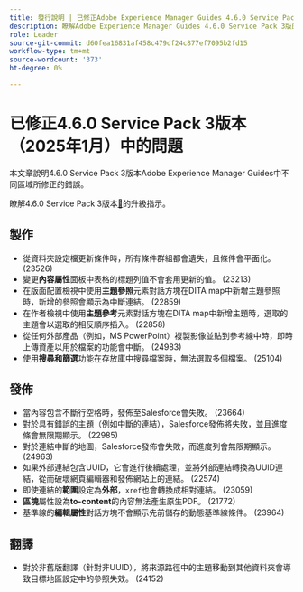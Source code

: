 ```yaml
---
title: 發行說明 | 已修正Adobe Experience Manager Guides 4.6.0 Service Pack 3版本中的問題
description: 瞭解Adobe Experience Manager Guides 4.6.0 Service Pack 3版的錯誤修正
role: Leader
source-git-commit: d60fea16831af458c479df24c877ef7095b2fd15
workflow-type: tm+mt
source-wordcount: '373'
ht-degree: 0%

---
```


# 已修正4.6.0 Service Pack 3版本（2025年1月）中的問題


本文章說明4.6.0 Service Pack 3版本Adobe Experience Manager Guides中不同區域所修正的錯誤。

瞭解4.6.0 Service Pack 3版本[&#128279;](upgrade-instructions-4-6-0-sp2.md)的升級指示。

## 製作

- 從資料夾設定檔更新條件時，所有條件群組都會遺失，且條件會平面化。 (23526)
- 變更&#x200B;**內容屬性**&#x200B;面板中表格的標題列值不會套用更新的值。 (23213)
- 在版面配置檢視中使用&#x200B;**主題參照**&#x200B;元素對話方塊在DITA map中新增主題參照時，新增的參照會顯示為中斷連結。 (22859)
- 在作者檢視中使用&#x200B;**主題參考**&#x200B;元素對話方塊在DITA map中新增主題時，選取的主題會以選取的相反順序插入。 (22858)
- 從任何外部產品（例如，MS PowerPoint）複製影像並貼到參考線中時，即時上傳資產以用於檔案的功能會中斷。 (24983)
- 使用&#x200B;**搜尋和篩選**&#x200B;功能在存放庫中搜尋檔案時，無法選取多個檔案。 (25104)

## 發佈

- 當內容包含不斷行空格時，發佈至Salesforce會失敗。 (23664)
- 對於具有錯誤的主題（例如中斷的連結），Salesforce發佈將失敗，並且進度條會無限期顯示。 (22985)
- 對於連結中斷的地圖，Salesforce發佈會失敗，而進度列會無限期顯示。 (24963)
- 如果外部連結包含UUID，它會進行後續處理，並將外部連結轉換為UUID連結，從而破壞網頁編輯器和發佈網站上的連結。 (22574)
- 即使連結的&#x200B;**範圍**&#x200B;設定為&#x200B;**外部**，`xref`也會轉換成相對連結。 (23059)
- **區塊**&#x200B;屬性設為&#x200B;**to-content**&#x200B;的內容無法產生原生PDF。 (21772)
- 基準線的&#x200B;**編輯屬性**&#x200B;對話方塊不會顯示先前儲存的動態基準線條件。 (23964)


## 翻譯

- 對於非舊版翻譯（針對非UUID），將來源路徑中的主題移動到其他資料夾會導致目標地區設定中的參照失效。 (24152)
